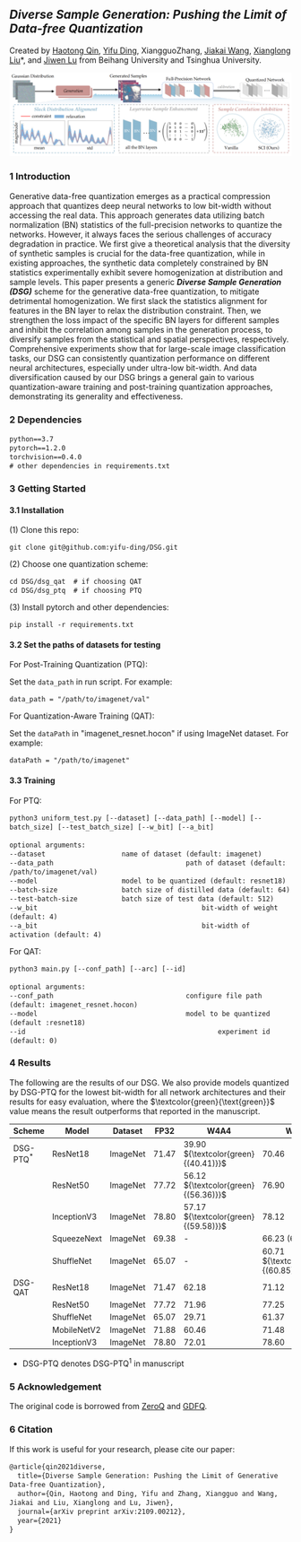 ## ***Diverse Sample Generation: Pushing the Limit of Data-free Quantization***

Created by [Haotong Qin](https://htqin.github.io/), [Yifu Ding](https://yifu-ding.github.io/), XiangguoZhang, [Jiakai Wang](https://jiakaiwangcn.github.io/), [Xianglong Liu](http://sites.nlsde.buaa.edu.cn/~xlliu/)*, and [Jiwen Lu](http://ivg.au.tsinghua.edu.cn/Jiwen_Lu/) from Beihang University and Tsinghua University.

![framework](figures/framework.png)

### 1 Introduction

Generative data-free quantization emerges as a practical compression approach that quantizes deep neural networks to low bit-width without accessing the real data. This approach generates data utilizing batch normalization (BN) statistics of the full-precision networks to quantize the networks. However, it always faces the serious challenges of accuracy degradation in practice. We first give a theoretical analysis that the diversity of synthetic samples is crucial for the data-free quantization, while in existing approaches, the synthetic data completely constrained by BN statistics experimentally exhibit severe homogenization at distribution and sample levels. This paper presents a generic ***Diverse Sample Generation (DSG)*** scheme for the generative data-free quantization, to mitigate detrimental homogenization. We first slack the statistics alignment for features in the BN layer to relax the distribution constraint. Then, we strengthen the loss impact of the specific BN layers for different samples and inhibit the correlation among samples in the generation process, to diversify samples from the statistical and spatial perspectives, respectively. Comprehensive experiments show that for large-scale image classification tasks, our DSG can consistently quantization performance on different neural architectures, especially under ultra-low bit-width. And data diversification caused by our DSG brings a general gain to various quantization-aware training and post-training quantization approaches, demonstrating its generality and effectiveness.

### 2 Dependencies

```shell
python==3.7
pytorch==1.2.0
torchvision==0.4.0
# other dependencies in requirements.txt
```

### 3 Getting Started

#### 3.1 Installation

(1) Clone this repo:

````shell
git clone git@github.com:yifu-ding/DSG.git
````

(2) Choose one quantization scheme:

````shell
cd DSG/dsg_qat  # if choosing QAT
cd DSG/dsg_ptq  # if choosing PTQ
````

(3) Install pytorch and other dependencies:

````shell
pip install -r requirements.txt
````

#### 3.2 Set the paths of datasets for testing

For Post-Training Quantization (PTQ):

Set the `data_path` in run script. For example:

```shell
data_path = "/path/to/imagenet/val"
```

For Quantization-Aware Training (QAT):

Set the `dataPath` in "imagenet_resnet.hocon" if using ImageNet dataset. For example:

```shell
dataPath = "/path/to/imagenet"
```

#### 3.3 Training

For PTQ:

````shell
python3 uniform_test.py [--dataset] [--data_path] [--model] [--batch_size] [--test_batch_size] [--w_bit] [--a_bit] 

optional arguments:
--dataset                   name of dataset (default: imagenet)
--data_path									path of dataset (default: /path/to/imagenet/val)
--model                     model to be quantized (default: resnet18)
--batch-size                batch size of distilled data (default: 64)
--test-batch-size           batch size of test data (default: 512)
--w_bit											bit-width of weight (default: 4)
--a_bit											bit-width of activation (default: 4)
````

For QAT:

````shell
python3 main.py [--conf_path] [--arc] [--id]

optional arguments:
--conf_path 					 			configure file path (default: imagenet_resnet.hocon)
--model				  						model to be quantized (default :resnet18)
--id 												experiment id (default: 0)
````

### 4 Results

The following are the results of our DSG. We also provide models quantized by DSG-PTQ for the lowest bit-width for all network architectures and their results for easy evaluation, where the $\textcolor{green}{\text{green}}$ value means the result outperforms that reported in the manuscript.

| Scheme      | Model       | Dataset  | FP32  | W4A4               | W6A6               | W8A8  |
| ----------- | ----------- | -------- | ----- | ------------------------------------ | ------------------------------------ | ----- |
| DSG-PTQ$^*$ | ResNet18    | ImageNet | 71.47 | 39.90 ${\textcolor{green}{(40.41)}}$ | 70.46                                | 71.49 |
|             | ResNet50    | ImageNet | 77.72 | 56.12 ${\textcolor{green}{(56.36)}}$ | 76.90                                | 77.72 |
|             | InceptionV3 | ImageNet | 78.80 | 57.17 ${\textcolor{green}{(59.58)}}$ | 78.12                                | 78.81 |
|             | SqueezeNext | ImageNet | 69.38 | -                                    | 66.23 ${{(66.23)}}$                  | 69.27 |
|             | ShuffleNet  | ImageNet | 65.07 | -                                    | 60.71 ${\textcolor{green}{(60.85)}}$ | 64.87 |
| DSG-QAT     | ResNet18    | ImageNet | 71.47 | 62.18                                | 71.12                                | 71.54 |
|             | ResNet50    | ImageNet | 77.72 | 71.96                                | 77.25                                | 77.64 |
|             | ShuffleNet  | ImageNet | 65.07 | 29.71                                | 61.37                                | 64.76 |
|             | MobileNetV2 | ImageNet | 71.88 | 60.46                                | 71.48                                | 72.90 |
|             | InceptionV3 | ImageNet | 78.80 | 72.01                                | 78.60                                | 78.94 |

* DSG-PTQ denotes DSG-PTQ$^1$ in manuscript

### 5 Acknowledgement

The original code is borrowed from [ZeroQ](https://github.com/amirgholami/ZeroQ) and [GDFQ](https://github.com/xushoukai/GDFQ).

### 6 Citation

If this work is useful for your research, please cite our paper:

```shell
@article{qin2021diverse,
  title={Diverse Sample Generation: Pushing the Limit of Generative Data-free Quantization},
  author={Qin, Haotong and Ding, Yifu and Zhang, Xiangguo and Wang, Jiakai and Liu, Xianglong and Lu, Jiwen},
  journal={arXiv preprint arXiv:2109.00212},
  year={2021}
}
```


